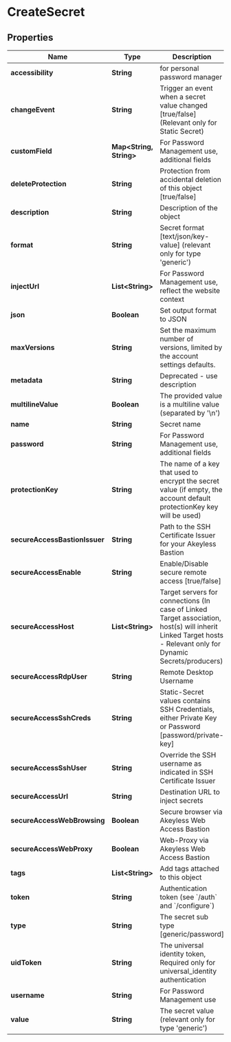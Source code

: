 

# CreateSecret


## Properties

Name | Type | Description | Notes
------------ | ------------- | ------------- | -------------
**accessibility** | **String** | for personal password manager |  [optional]
**changeEvent** | **String** | Trigger an event when a secret value changed [true/false] (Relevant only for Static Secret) |  [optional]
**customField** | **Map&lt;String, String&gt;** | For Password Management use, additional fields |  [optional]
**deleteProtection** | **String** | Protection from accidental deletion of this object [true/false] |  [optional]
**description** | **String** | Description of the object |  [optional]
**format** | **String** | Secret format [text/json/key-value] (relevant only for type &#39;generic&#39;) |  [optional]
**injectUrl** | **List&lt;String&gt;** | For Password Management use, reflect the website context |  [optional]
**json** | **Boolean** | Set output format to JSON |  [optional]
**maxVersions** | **String** | Set the maximum number of versions, limited by the account settings defaults. |  [optional]
**metadata** | **String** | Deprecated - use description |  [optional]
**multilineValue** | **Boolean** | The provided value is a multiline value (separated by &#39;\\n&#39;) |  [optional]
**name** | **String** | Secret name | 
**password** | **String** | For Password Management use, additional fields |  [optional]
**protectionKey** | **String** | The name of a key that used to encrypt the secret value (if empty, the account default protectionKey key will be used) |  [optional]
**secureAccessBastionIssuer** | **String** | Path to the SSH Certificate Issuer for your Akeyless Bastion |  [optional]
**secureAccessEnable** | **String** | Enable/Disable secure remote access [true/false] |  [optional]
**secureAccessHost** | **List&lt;String&gt;** | Target servers for connections (In case of Linked Target association, host(s) will inherit Linked Target hosts - Relevant only for Dynamic Secrets/producers) |  [optional]
**secureAccessRdpUser** | **String** | Remote Desktop Username |  [optional]
**secureAccessSshCreds** | **String** | Static-Secret values contains SSH Credentials, either Private Key or Password [password/private-key] |  [optional]
**secureAccessSshUser** | **String** | Override the SSH username as indicated in SSH Certificate Issuer |  [optional]
**secureAccessUrl** | **String** | Destination URL to inject secrets |  [optional]
**secureAccessWebBrowsing** | **Boolean** | Secure browser via Akeyless Web Access Bastion |  [optional]
**secureAccessWebProxy** | **Boolean** | Web-Proxy via Akeyless Web Access Bastion |  [optional]
**tags** | **List&lt;String&gt;** | Add tags attached to this object |  [optional]
**token** | **String** | Authentication token (see &#x60;/auth&#x60; and &#x60;/configure&#x60;) |  [optional]
**type** | **String** | The secret sub type [generic/password] |  [optional]
**uidToken** | **String** | The universal identity token, Required only for universal_identity authentication |  [optional]
**username** | **String** | For Password Management use |  [optional]
**value** | **String** | The secret value (relevant only for type &#39;generic&#39;) | 



